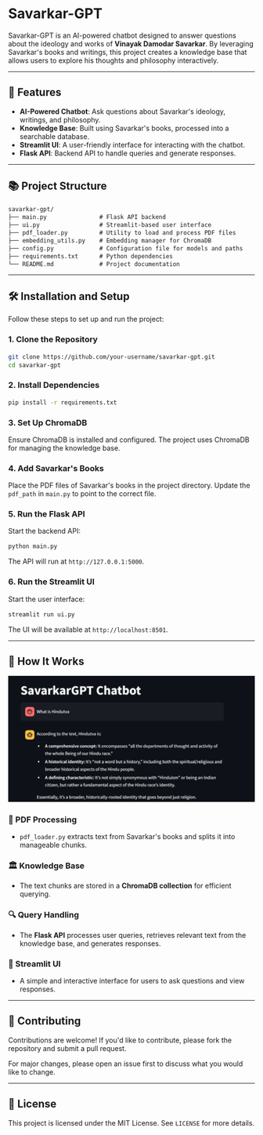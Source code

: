 # Savarkar-GPT

Savarkar-GPT is an AI-powered chatbot designed to answer questions about the ideology and works of **Vinayak Damodar Savarkar**. By leveraging Savarkar's books and writings, this project creates a knowledge base that allows users to explore his thoughts and philosophy interactively.

---

## 🚀 Features

- **AI-Powered Chatbot**: Ask questions about Savarkar's ideology, writings, and philosophy.
- **Knowledge Base**: Built using Savarkar's books, processed into a searchable database.
- **Streamlit UI**: A user-friendly interface for interacting with the chatbot.
- **Flask API**: Backend API to handle queries and generate responses.

---

## 📚 Project Structure

```
savarkar-gpt/
├── main.py               # Flask API backend
├── ui.py                 # Streamlit-based user interface
├── pdf_loader.py         # Utility to load and process PDF files
├── embedding_utils.py    # Embedding manager for ChromaDB
├── config.py             # Configuration file for models and paths
├── requirements.txt      # Python dependencies
└── README.md             # Project documentation
```

---

## 🛠️ Installation and Setup

Follow these steps to set up and run the project:

### 1. Clone the Repository
```bash
git clone https://github.com/your-username/savarkar-gpt.git
cd savarkar-gpt
```

### 2. Install Dependencies
```bash
pip install -r requirements.txt
```

### 3. Set Up ChromaDB
Ensure ChromaDB is installed and configured. The project uses ChromaDB for managing the knowledge base.

### 4. Add Savarkar's Books
Place the PDF files of Savarkar's books in the project directory. Update the `pdf_path` in `main.py` to point to the correct file.

### 5. Run the Flask API
Start the backend API:
```bash
python main.py
```
The API will run at `http://127.0.0.1:5000`.

### 6. Run the Streamlit UI
Start the user interface:
```bash
streamlit run ui.py
```
The UI will be available at `http://localhost:8501`.

---

## 🧠 How It Works

![Screenshot](Screenshot.png)

### 📖 PDF Processing
- `pdf_loader.py` extracts text from Savarkar's books and splits it into manageable chunks.

### 🏛️ Knowledge Base
- The text chunks are stored in a **ChromaDB collection** for efficient querying.

### 🔍 Query Handling
- The **Flask API** processes user queries, retrieves relevant text from the knowledge base, and generates responses.

### 💬 Streamlit UI
- A simple and interactive interface for users to ask questions and view responses.

---

## 🤝 Contributing

Contributions are welcome! If you'd like to contribute, please fork the repository and submit a pull request.

For major changes, please open an issue first to discuss what you would like to change.

---

## 📜 License

This project is licensed under the MIT License. See `LICENSE` for more details.

